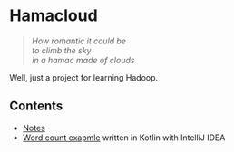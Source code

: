 # Hamacloud
> *How romantic it could be*  
> *to climb the sky*  
> *in a hamac made of clouds*

Well, just a project for learning Hadoop.

## Contents
- [Notes](./Notes.md)
- [Word count exapmle](./mapreduce-counter-kotlin/) written in Kotlin with IntelliJ IDEA
